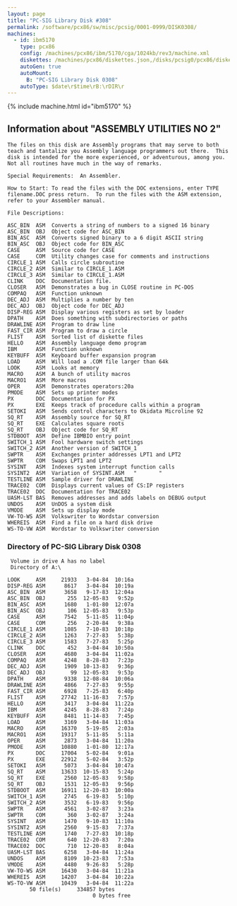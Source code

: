 ```yaml
---
layout: page
title: "PC-SIG Library Disk #308"
permalink: /software/pcx86/sw/misc/pcsig/0001-0999/DISK0308/
machines:
  - id: ibm5170
    type: pcx86
    config: /machines/pcx86/ibm/5170/cga/1024kb/rev3/machine.xml
    diskettes: /machines/pcx86/diskettes.json,/disks/pcsig0/pcx86/diskettes.json
    autoGen: true
    autoMount:
      B: "PC-SIG Library Disk 0308"
    autoType: $date\r$time\rB:\rDIR\r
---
```


{% include machine.html id="ibm5170" %}

## Information about "ASSEMBLY UTILITIES NO 2"

    The files on this disk are Assembly programs that may serve to both
    teach and tantalize you Assembly language programmers out there.  This
    disk is intended for the more experienced, or adventurous, among you.
    Not all routines have much in the way of remarks.
    
    Special Requirements:  An Assembler.
    
    How to Start: To read the files with the DOC extensions, enter TYPE
    filename.DOC press return.  To run the files with the ASM extension,
    refer to your Assembler manual.
    
    File Descriptions:
    
    ASC_BIN  ASM  Converts a string of numbers to a signed 16 binary
    ASC_BIN  OBJ  Object code for ASC_BIN
    BIN_ASC  ASM  Converts signed binary to a 6 digit ASCII string
    BIN_ASC  OBJ  Object code for BIN_ASC
    CASE     ASM  Source code for CASE
    CASE     COM  Utility changes case for comments and instructions
    CIRCLE_1 ASM  Calls circle subroutine
    CIRCLE_2 ASM  Similar to CIRCLE_1.ASM
    CIRCLE_3 ASM  Similar to CIRCLE_1.ASM
    CLINK    DOC  Documentation file.
    CLOSER   ASM  Demonstrates a bug in CLOSE routine in PC-DOS
    COMPAQ   ASM  Function unknown
    DEC_ADJ  ASM  Multiplies a number by ten
    DEC_ADJ  OBJ  Object code for DEC_ADJ
    DISP-REG ASM  Display various registers as set by loader
    DPATH    ASM  Does something with subdirectories or paths
    DRAWLINE ASM  Program to draw line
    FAST_CIR ASM  Program to draw a circle
    FLIST    ASM  Sorted list of diskette files
    HELLO    ASM  Assembly language demo program
    IBM      ASM  Function unknown
    KEYBUFF  ASM  Keyboard buffer expansion program
    LOAD     ASM  Will load a .COM file larger than 64k
    LOOK     ASM  Looks at memory
    MACRO    ASM  A bunch of utility macros
    MACRO1   ASM  More macros
    OPER     ASM  Demonstrates operators:20a
    PMODE    ASM  Sets up printer modes
    PX       DOC  Documentation for PX
    PX       EXE  Keeps track of procedure calls within a program
    SETOKI   ASM  Sends control characters to Okidata Microline 92
    SQ_RT    ASM  Assembly source for SQ_RT
    SQ_RT    EXE  Calculates square roots
    SQ_RT    OBJ  Object code for SQ_RT
    STDBOOT  ASM  Define IBMBIO entry point
    SWITCH_1 ASM  Fool hardware switch settings
    SWITCH_2 ASM  Another version of SWITCH_1
    SWPTR    ASM  Exchanges printer addresses LPT1 and LPT2
    SWPTR    COM  Swaps LPT1 and LPT2
    SYSINT   ASM  Indexes system interrupt function calls
    SYSINT2  ASM  Variation of SYSINT.ASM   "       "
    TESTLINE ASM  Sample driver for DRAWLINE
    TRACE02  COM  Displays current values of CS:IP registers
    TRACE02  DOC  Documentation for TRACE02
    UASM-LST BAS  Removes addresses and adds labels on DEBUG output
    UNDOS    ASM  UnDOS a system disk
    VMODE    ASM  Sets up display mode
    VW-TO-WS ASM  Volkswriter to Wordstar conversion
    WHEREIS  ASM  Find a file on a hard disk drive
    WS-TO-VW ASM  Wordstar to Volkswriter conversion

### Directory of PC-SIG Library Disk 0308

     Volume in drive A has no label
     Directory of A:\

    LOOK     ASM     21933   3-04-84  10:16a
    DISP-REG ASM      8617   3-04-84  10:19a
    ASC_BIN  ASM      3658   9-17-83  12:04a
    ASC_BIN  OBJ       255  12-05-83   9:52p
    BIN_ASC  ASM      1680   1-01-80  12:07a
    BIN_ASC  OBJ       106  12-05-83   9:53p
    CASE     ASM      7542   5-11-85  11:04p
    CASE     COM       256   2-20-84   9:38a
    CIRCLE_1 ASM      1085   7-10-83  10:18p
    CIRCLE_2 ASM      1263   7-27-83   5:38p
    CIRCLE_3 ASM      1583   7-27-83   5:25p
    CLINK    DOC       452   3-04-84  10:50a
    CLOSER   ASM      4680   3-04-84  11:02a
    COMPAQ   ASM      4248   8-28-83   7:23p
    DEC_ADJ  ASM      1909  10-13-83   9:36p
    DEC_ADJ  OBJ        99  12-05-83   9:53p
    DPATH    ASM      9338  12-08-84  10:06a
    DRAWLINE ASM      4866   7-27-83   9:55p
    FAST_CIR ASM      6928   7-25-83   6:40p
    FLIST    ASM     27742  11-16-83   7:57p
    HELLO    ASM      3417   3-04-84  11:22a
    IBM      ASM      4245   8-28-83   7:24p
    KEYBUFF  ASM      8481  11-14-83   7:45p
    LOAD     ASM      3169   3-04-84  11:03a
    MACRO    ASM     16370   5-19-85   2:03a
    MACRO1   ASM     19317   5-11-85   5:11a
    OPER     ASM      2873   3-04-84  11:20a
    PMODE    ASM     10880   1-01-80  12:17a
    PX       DOC     17004   5-02-84   9:01a
    PX       EXE     22912   5-02-84   3:52p
    SETOKI   ASM      5073   3-04-84  10:47a
    SQ_RT    ASM     13633  10-15-83   5:24p
    SQ_RT    EXE      2560  12-05-83   9:58p
    SQ_RT    OBJ      1531  12-05-83   9:56p
    STDBOOT  ASM     16911  12-20-83  10:00a
    SWITCH_1 ASM      2745   6-19-83   5:10p
    SWITCH_2 ASM      3532   6-19-83   9:56p
    SWPTR    ASM      4561   3-02-87   3:23a
    SWPTR    COM       360   3-02-87   3:24a
    SYSINT   ASM      1470   9-10-83  11:10a
    SYSINT2  ASM      2560   9-15-83   7:37a
    TESTLINE ASM      1740   7-27-83  10:18p
    TRACE02  COM       640  12-20-83   7:20a
    TRACE02  DOC       710  12-20-83   8:04a
    UASM-LST BAS      6258   3-04-84  11:24a
    UNDOS    ASM      8109  10-23-83   7:53a
    VMODE    ASM      4480   9-26-83   5:28p
    VW-TO-WS ASM     16430   3-04-84  11:21a
    WHEREIS  ASM     14207   3-04-84  10:22a
    WS-TO-VW ASM     10439   3-04-84  11:22a
           50 file(s)     334857 bytes
                               0 bytes free
